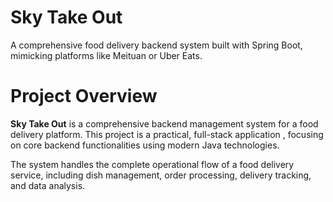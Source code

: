 # Sky Take Out 

A comprehensive food delivery backend system built with Spring Boot, mimicking platforms like Meituan or Uber Eats. 


# Project Overview

**Sky Take Out**  is a comprehensive backend management system for a food delivery platform. This project is a practical, full-stack application , focusing on core backend functionalities using modern Java technologies.

The system handles the complete operational flow of a food delivery service, including dish management, order processing, delivery tracking, and data analysis.

